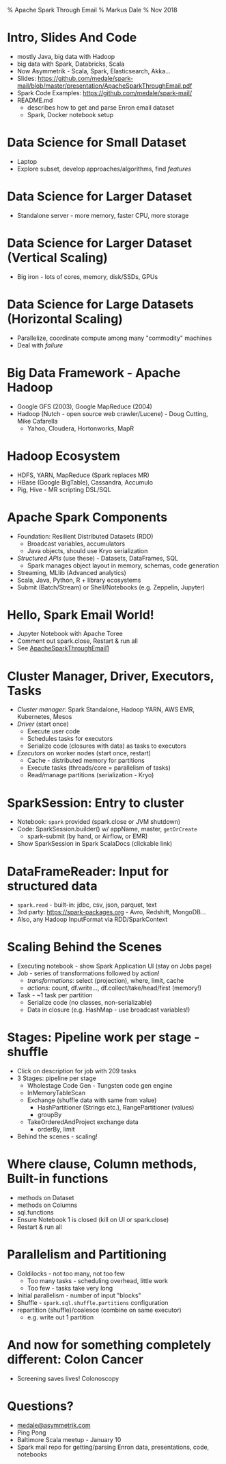 % Apache Spark Through Email
% Markus Dale
% Nov 2018

# Intro, Slides And Code
* mostly Java, big data with Hadoop
* big data with Spark, Databricks, Scala
* Now Asymmetrik - Scala, Spark, Elasticsearch, Akka...
* Slides: https://github.com/medale/spark-mail/blob/master/presentation/ApacheSparkThroughEmail.pdf
* Spark Code Examples: https://github.com/medale/spark-mail/
* README.md 
     * describes how to get and parse Enron email dataset
     * Spark, Docker notebook setup


# Data Science for Small Dataset
* Laptop
* Explore subset, develop approaches/algorithms, find *features*


# Data Science for Larger Dataset
* Standalone server - more memory, faster CPU, more storage


# Data Science for Larger Dataset (Vertical Scaling)
* Big iron - lots of cores, memory, disk/SSDs, GPUs


# Data Science for Large Datasets (Horizontal Scaling)
* Parallelize, coordinate compute among many "commodity" machines
* Deal with *failure*


# Big Data Framework - Apache Hadoop
* Google GFS (2003), Google MapReduce (2004)
* Hadoop (Nutch - open source web crawler/Lucene) - Doug Cutting, Mike Cafarella
     * Yahoo, Cloudera, Hortonworks, MapR


# Hadoop Ecosystem
* HDFS, YARN, MapReduce (Spark replaces MR)
* HBase (Google BigTable), Cassandra, Accumulo
* Pig, Hive - MR scripting DSL/SQL


# Apache Spark Components
* Foundation: Resilient Distributed Datasets (RDD)
     * Broadcast variables, accumulators
     * Java objects, should use Kryo serialization
* *Structured APIs* (use these) - Datasets, DataFrames, SQL
     * Spark manages object layout in memory, schemas, code generation
* Streaming, MLlib (Advanced analytics)
* Scala, Java, Python, R + library ecosystems 
* Submit (Batch/Stream) or Shell/Notebooks (e.g. Zeppelin, Jupyter)


# Hello, Spark Email World!
* Jupyter Notebook with Apache Toree
* Comment out spark.close, Restart & run all
* See [ApacheSparkThroughEmail1](../notebooks/html/ApacheSparkThroughEmail1.html)


# Cluster Manager, Driver, Executors, Tasks

* *Cluster manager*: Spark Standalone, Hadoop YARN, AWS EMR, Kubernetes, Mesos
* *Driver* (start once)
     * Execute user code
     * Schedules tasks for executors
     * Serialize code (closures with data) as tasks to executors
* *Executors* on worker nodes (start once, restart)
     * Cache - distributed memory for partitions
     * Execute tasks (threads/core = parallelism of tasks)
     * Read/manage partitions (serialization - Kryo)
   
    
# SparkSession: Entry to cluster
* Notebook: `spark` provided (spark.close or JVM shutdown)
* Code: SparkSession.builder() w/ appName, master, `getOrCreate`
     * spark-submit (by hand, or Airflow, or EMR)
* Show SparkSession in Spark ScalaDocs (clickable link)


# DataFrameReader: Input for structured data
* `spark.read` - built-in: jdbc, csv, json, parquet, text
* 3rd party: https://spark-packages.org - Avro, Redshift, MongoDB...
* Also, any Hadoop InputFormat via RDD/SparkContext


# Scaling Behind the Scenes
* Executing notebook - show Spark Application UI (stay on Jobs page)
* Job - series of transformations followed by action!
     * *transformations*: select (projection), where, limit, cache
     * *actions*: count, df.write..., df.collect/take/head/first (memory!)
* Task - ~1 task per partition
     * Serialize code (no classes, non-serializable)
     * Data in closure (e.g. HashMap - use broadcast variables!)
     

# Stages: Pipeline work per stage - shuffle
* Click on description for job with 209 tasks
* 3 Stages: pipeline per stage
     * Wholestage Code Gen - Tungsten code gen engine
     * InMemoryTableScan
     * Exchange (shuffle data with same from value)
          * HashPartitioner (Strings etc.), RangePartitioner (values)
          * groupBy
     * TakeOrderedAndProject exchange data
          * orderBy, limit
* Behind the scenes - scaling!


# Where clause, Column methods, Built-in functions
* methods on Dataset
* methods on Columns
* sql.functions
* Ensure Notebook 1 is closed (kill on UI or spark.close)
* Restart & run all


# Parallelism and Partitioning
* Goldilocks - not too many, not too few
     * Too many tasks - scheduling overhead, little work
     * Too few - tasks take very long
* Initial parallelism - number of input "blocks"
* Shuffle - `spark.sql.shuffle.partitions` configuration
* repartition (shuffle)/coalesce (combine on same executor)
     * e.g. write out 1 partition


# And now for something completely different: Colon Cancer
* Screening saves lives! Colonoscopy


# Questions?
* medale@asymmetrik.com
* Ping Pong
* Baltimore Scala meetup - January 10
* Spark mail repo for getting/parsing Enron data, 
presentations, code, notebooks